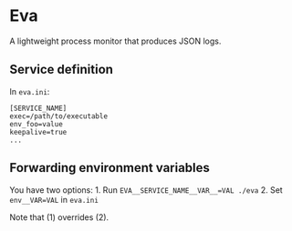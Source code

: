 # Eva

A lightweight process monitor that produces JSON logs.

## Service definition
In `eva.ini`:
```
[SERVICE_NAME]
exec=/path/to/executable
env_foo=value
keepalive=true
...
```

## Forwarding environment variables
You have two options:
    1. Run `EVA__SERVICE_NAME__VAR__=VAL ./eva`
    2. Set `env__VAR=VAL` in `eva.ini`

Note that (1) overrides (2).
